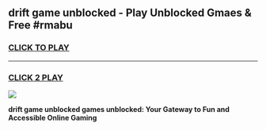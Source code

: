 
## drift game unblocked - Play Unblocked Gmaes & Free #rmabu
<h3>
<a href="https://news.freeplayer.one?title=drift_game_unblocked&ref=03M">CLICK TO PLAY</a></h3>
<hr>

<h3>
<a href="https://news.freeplayer.one?title=drift_game_unblocked&ref=03M">CLICK 2 PLAY</a>
  
</h3>

<a href="https://news.freeplayer.one?title=drift_game_unblocked&ref=03M"><img src="https://clearcache.store/games.png"></a>


**drift game unblocked games unblocked: Your Gateway to Fun and Accessible Online Gaming**
